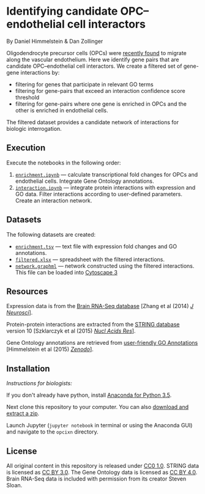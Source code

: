 # Identifying candidate OPC–endothelial cell interactors

By Daniel Himmelstein & Dan Zollinger

Oligodendrocyte precursor cells (OPCs) were [recently found](https://doi.org/10.1126/science.aad3839 "Oligodendrocyte precursors migrate along vasculature in the developing nervous system") to migrate along the vascular endothelium. Here we identify gene pairs that are candidate OPC–endothelial cell interactors. We create a filtered set of gene-gene interactions by:

+ filtering for genes that participate in relevant GO terms
+ filtering for gene-pairs that exceed an interaction confidence score threshold
+ filtering for gene-pairs where one gene is enriched in OPCs and the other is enriched in endothelial cells.

The filtered dataset provides a candidate network of interactions for biologic interrogation.

## Execution

Execute the notebooks in the following order:

1. [`enrichment.ipynb`](enrichment.ipynb) — calculate transcriptional fold changes for OPCs and endothelial cells. Integrate Gene Ontology annotations.
2. [`interaction.ipynb`](interaction.ipynb) — integrate protein interactions with expression and GO data. Filter interactions according to user-defined parameters. Create an interaction network.

## Datasets

The following datasets are created:

+ [`enrichment.tsv`](data/enrichment.tsv) — text file with expression fold changes and GO annotations.
+ [`filtered.xlsx`](data/filtered.xlsx) — spreadsheet with the filtered interactions.
+ [`network.graphml`](data/filtered.xlsx) — network constructed using the filtered interactions. This file can be loaded into [Cytoscape 3](http://www.cytoscape.org/)

## Resources

Expression data is from the [Brain RNA-Seq database](http://web.stanford.edu/group/barres_lab/brain_rnaseq.html) [Zhang et al (2014) [_J Neurosci_](https://doi.org/10.1523/JNEUROSCI.1860-14.2014 "An RNA-Sequencing Transcriptome and Splicing Database of Glia, Neurons, and Vascular Cells of the Cerebral Cortex")].

Protein-protein interactions are extracted from the [STRING database](http://string-db.org/) version 10 [Szklarczyk et al (2015) [_Nucl Acids Res_](https://doi.org/10.1093/nar/gku1003 "STRING v10: protein–protein interaction networks, integrated over the tree of life")].

Gene Ontology annotations are retrieved from [user-friendly GO Annotations](http://git.dhimmel.com/gene-ontology/) [Himmelstein et al (2015) [_Zenodo_](https://doi.org/10.5281/zenodo.21711 "gene-ontology: Initial zenodo release")].

## Installation

_Instructions for biologists:_

If you don't already have python, install [Anaconda for Python 3.5](https://www.continuum.io/downloads).

Next clone this repository to your computer. You can also [download and extract a zip](https://github.com/dhimmel/opcixn/archive/master.zip).

Launch Jupyter (`jupyter notebook` in terminal or using the Anaconda GUI) and navigate to the `opcixn` directory.

## License

All original content in this repository is released under [CC0 1.0](https://creativecommons.org/publicdomain/zero/1.0/ "Creative Commons · Public Domain Dedication"). STRING data is licensed as [CC BY 3.0](http://creativecommons.org/licenses/by/3.0/). The Gene Ontology data is licensed as [CC BY 4.0](http://creativecommons.org/licenses/by/4.0/). Brain RNA-Seq data is included with permission from its creator Steven Sloan.
